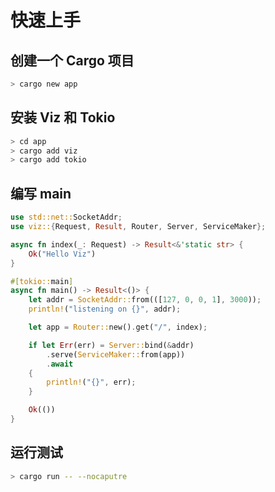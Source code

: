 # 快速上手

## 创建一个 Cargo 项目

```bash
> cargo new app
```

## 安装 Viz 和 Tokio

```bash
> cd app
> cargo add viz
> cargo add tokio
```

## 编写 main

```rust
use std::net::SocketAddr;
use viz::{Request, Result, Router, Server, ServiceMaker};

async fn index(_: Request) -> Result<&'static str> {
    Ok("Hello Viz")
}

#[tokio::main]
async fn main() -> Result<()> {
    let addr = SocketAddr::from(([127, 0, 0, 1], 3000));
    println!("listening on {}", addr);

    let app = Router::new().get("/", index);

    if let Err(err) = Server::bind(&addr)
        .serve(ServiceMaker::from(app))
        .await
    {
        println!("{}", err);
    }

    Ok(())
}
```

## 运行测试

```bash
> cargo run -- --nocaputre
```
